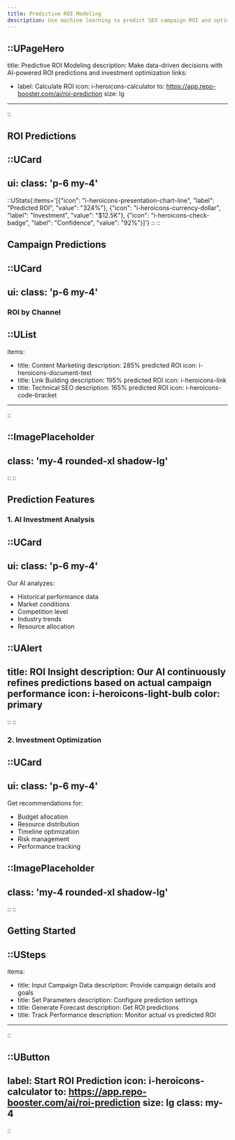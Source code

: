 ```yaml
---
title: Predictive ROI Modeling
description: Use machine learning to predict SEO campaign ROI and optimize investments
---
```


::UPageHero
---
title: Predictive ROI Modeling
description: Make data-driven decisions with AI-powered ROI predictions and investment optimization
links:
  - label: Calculate ROI
    icon: i-heroicons-calculator
    to: https://app.repo-booster.com/ai/roi-prediction
    size: lg
---
::

## ROI Predictions

::UCard
---
ui:
  class: 'p-6 my-4'
---
::UStats{:items='[{"icon": "i-heroicons-presentation-chart-line", "label": "Predicted ROI", "value": "324%"}, {"icon": "i-heroicons-currency-dollar", "label": "Investment", "value": "$12.5K"}, {"icon": "i-heroicons-check-badge", "label": "Confidence", "value": "92%"}]'}
::
::

## Campaign Predictions

::UCard
---
ui:
  class: 'p-6 my-4'
---
### ROI by Channel

::UList
---
items:
  - title: Content Marketing
    description: 285% predicted ROI
    icon: i-heroicons-document-text
  - title: Link Building
    description: 195% predicted ROI
    icon: i-heroicons-link
  - title: Technical SEO
    description: 165% predicted ROI
    icon: i-heroicons-code-bracket
---
::

::ImagePlaceholder
---
class: 'my-4 rounded-xl shadow-lg'
---
::
::

## Prediction Features

### 1. AI Investment Analysis
::UCard
---
ui:
  class: 'p-6 my-4'
---
Our AI analyzes:
- Historical performance data
- Market conditions
- Competition level
- Industry trends
- Resource allocation

::UAlert
---
title: ROI Insight
description: Our AI continuously refines predictions based on actual campaign performance
icon: i-heroicons-light-bulb
color: primary
---
::
::

### 2. Investment Optimization
::UCard
---
ui:
  class: 'p-6 my-4'
---
Get recommendations for:
- Budget allocation
- Resource distribution
- Timeline optimization
- Risk management
- Performance tracking

::ImagePlaceholder
---
class: 'my-4 rounded-xl shadow-lg'
---
::
::

## Getting Started

::USteps
---
items:
  - title: Input Campaign Data
    description: Provide campaign details and goals
  - title: Set Parameters
    description: Configure prediction settings
  - title: Generate Forecast
    description: Get ROI predictions
  - title: Track Performance
    description: Monitor actual vs predicted ROI
---
::

::UButton
---
label: Start ROI Prediction
icon: i-heroicons-calculator
to: https://app.repo-booster.com/ai/roi-prediction
size: lg
class: my-4
---
::